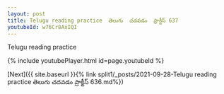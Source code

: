 ```yaml
---
layout: post
title: Telugu reading practice  తెలుగు  చదవడం  ప్రాక్టీస్ 637
youtubeId: w76Cr8AxIQI
---
```

 
 
Telugu reading practice
 
 
 
 
 


{% include youtubePlayer.html id=page.youtubeId %}
 
[Next]({{ site.baseurl }}{% link  split1/_posts/2021-09-28-Telugu reading practice  తెలుగు  చదవడం  ప్రాక్టీస్ 636.md%})
 
